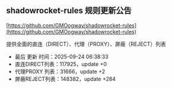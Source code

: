 ## shadowrocket-rules 规则更新公告

[https://github.com/GMOogway/shadowrocket-rules](https://github.com/GMOogway/shadowrocket-rules)

提供全面的直连（DIRECT）、代理（PROXY）、屏蔽（REJECT）列表
- 最后 更新 时间：2025-09-24 06:38:33
- 直连DIRECT列表：117925，update +0
- 代理PROXY 列表：31666，update +2
- 屏蔽REJECT列表：148382，update +284